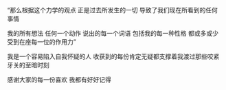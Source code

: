 “那么根据这个力学的观点 正是过去所发生的一切 导致了我们现在所看到的任何事情

我的所有想法 任何一个动作 说出的每一个词语 包括我的每一种性格 都或多或少受到在座每一位的作用力”

我是一个容易陷入自我怀疑的人 收获到的每份肯定无疑都支撑着我渡过那些咬紧牙关的至暗时刻

感谢大家的每一份喜欢 我都有好好记得